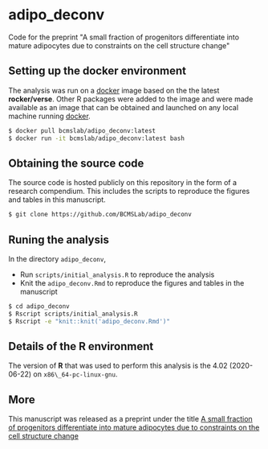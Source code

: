 # adipo_deconv
Code for the preprint "A small fraction of progenitors differentiate into mature adipocytes due to constraints on the cell structure change"

## Setting up the docker environment

The analysis was run on a [docker](https://hub.docker.com/r/bcmslab/adipo_deconv/)
image based on the the latest **rocker/verse**.
Other R packages were added to the image and were made available as an image 
that can be obtained and launched on any local machine running
[docker](https://hub.docker.com/r/bcmslab/adipo_deconv/).

```bash
$ docker pull bcmslab/adipo_deconv:latest
$ docker run -it bcmslab/adipo_deconv:latest bash
```

## Obtaining the source code

The source code is hosted publicly on this repository in the form of a research
compendium. This includes the scripts to reproduce the figures and tables in 
this manuscript.

```bash
$ git clone https://github.com/BCMSLab/adipo_deconv
```

## Runing the analysis

In the directory `adipo_deconv`, 
- Run `scripts/initial_analysis.R` to reproduce the analysis
- Knit the `adipo_deconv.Rmd` to reproduce the figures and tables in the manuscript

```bash
$ cd adipo_deconv
$ Rscript scripts/initial_analysis.R
$ Rscript -e "knit::knit('adipo_deconv.Rmd')"
```

## Details of the R environment
The version of **R** that was used to perform this analysis is the 4.02
(2020-06-22) on `x86\_64-pc-linux-gnu`.

## More

This manuscript was released as a preprint under the title [A small fraction of progenitors differentiate into mature adipocytes due to constraints on the cell structure change](https://doi.org/10.1101/2021.03.10.434887)
